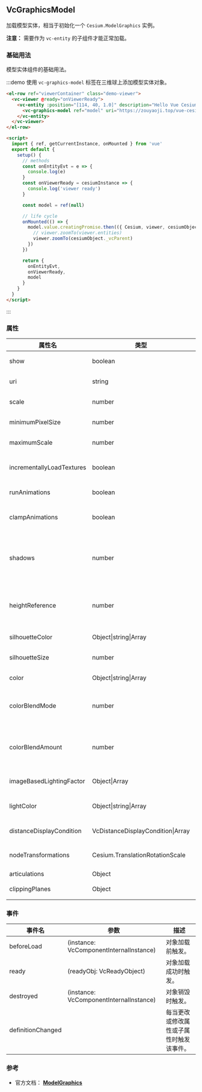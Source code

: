 ## VcGraphicsModel

加载模型实体，相当于初始化一个 `Cesium.ModelGraphics` 实例。

**注意：** 需要作为 `vc-entity` 的子组件才能正常加载。

### 基础用法

模型实体组件的基础用法。

:::demo 使用 `vc-graphics-model` 标签在三维球上添加模型实体对象。

```html
<el-row ref="viewerContainer" class="demo-viewer">
  <vc-viewer @ready="onViewerReady">
    <vc-entity :position="[114, 40, 1.0]" description="Hello Vue Cesium" @click="onEntityEvt" @mouseover="onEntityEvt" @mouseout="onEntityEvt">
      <vc-graphics-model ref="model" uri="https://zouyaoji.top/vue-cesium/SampleData/models/GroundVehicle/GroundVehicle.glb"></vc-graphics-model>
    </vc-entity>
  </vc-viewer>
</el-row>

<script>
  import { ref, getCurrentInstance, onMounted } from 'vue'
  export default {
    setup() {
      // methods
      const onEntityEvt = e => {
        console.log(e)
      }
      const onViewerReady = cesiumInstance => {
        console.log('viewer ready')
      }

      const model = ref(null)

      // life cycle
      onMounted(() => {
        model.value.creatingPromise.then(({ Cesium, viewer, cesiumObject }) => {
          // viewer.zoomTo(viewer.entities)
          viewer.zoomTo(cesiumObject._vcParent)
        })
      })

      return {
        onEntityEvt,
        onViewerReady,
        model
      }
    }
  }
</script>
```

:::

### 属性

<!-- prettier-ignore -->
| 属性名 | 类型 | 默认值 | 描述 | 可选值 |
| ----- | ---- | ----- | ----- | ---- |
| show | boolean | `true` | `optional` 指定 model 是否显示。 |
| uri | string | | `optional` 指定 model 的 url 地址。 |
| scale | number | `1.0` | `optional` 指定 model 缩放比例。 |
| minimumPixelSize | number | `0.0` | `optional` 指定 model 的最小像素。 |
| maximumScale | number | | `optional` 指定 model 最大像素。 |
| incrementallyLoadTextures | boolean | `true` | `optional` 指定在加载模型后纹理是否可以继续流入。 |
| runAnimations | boolean | `true` | `optional` 指定是否启动模型中的动画。 |
| clampAnimations | boolean | `true` | `optional` 指定动画在没有帧动画的时候保持最后一个姿势。 |
| shadows | number | `1` | `optional` 指定 model 是否投射或接收每个光源的阴影。**DISABLED: 0, ENABLED: 1, CAST_ONLY: 2, RECEIVE_ONLY: 3** |0/1/2/3|
| heightReference | number | `0` | `optional` 指定 model 的高度模式。**NONE: 0, CLAMP_TO_GROUND: 1, RELATIVE_TO_GROUND: 2** |0/1/2|
| silhouetteColor | Object\|string\|Array | `'red'` | `optional` 指定 model 轮廓线颜色。 |
| silhouetteSize | number | `0.0` | `optional` 指定 model 轮廓线像素尺寸。 |
| color | Object\|string\|Array | `'white'` | `optional` 指定 model 渲染混合的颜色。 |
| colorBlendMode | number | `0` | `optional` 指定 model 与颜色混合模式。 **HIGHLIGHT: 0, REPLACE: 1, MIX: 2** | 0/1/2 |
| colorBlendAmount | number | `0.5` | `optional` 指定 colorBlendMode 为 MIX 的颜色强度。0 表示模型颜色，1 表示纯色，0-1 表示混合。 |
| imageBasedLightingFactor | Object\|Array | `{x: 1.0, y: 1.0}` | `optional` 指定漫反射和镜面反射因子。 |
| lightColor | Object\|string\|Array | | `optional` 指定着色模型时要使用的灯光颜色的属性。未指定是太阳颜色。 |
| distanceDisplayCondition | VcDistanceDisplayCondition\|Array | | `optional` 指定模型随相机改变的显示条件。 |
| nodeTransformations | Cesium.TranslationRotationScale | | `optional` 设置 TranslationRotationScale 节点转换参数。 |
| articulations | Object | | `optional` |
| clippingPlanes | Object | | `optional` 指定模型屏幕裁剪参数。 |

### 事件

| 事件名            | 参数                                    | 描述                                     |
| ----------------- | --------------------------------------- | ---------------------------------------- |
| beforeLoad        | (instance: VcComponentInternalInstance) | 对象加载前触发。                         |
| ready             | (readyObj: VcReadyObject)               | 对象加载成功时触发。                     |
| destroyed         | (instance: VcComponentInternalInstance) | 对象销毁时触发。                         |
| definitionChanged |                                         | 每当更改或修改属性或子属性时触发该事件。 |

### 参考

- 官方文档： **[ModelGraphics](https://cesium.com/docs/cesiumjs-ref-doc/ModelGraphics.html)**
